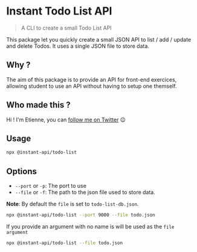 # Instant Todo List API

> A CLI to create a small Todo List API

This package let you quickly create a small JSON API to list / add / update and delete Todos.
It uses a single JSON file to store data.

## Why ?

The aim of this package is to provide an API for front-end exercices, allowing student to use an API without having to setup one themself.

## Who made this ?

Hi ! I'm Etienne, you can [follow me on Twitter](https://twitter.com/Etienne_dot_js) 😉

## Usage

```bash
npx @instant-api/todo-list
```

## Options

- `--port` or `-p`: The port to use
- `--file` or `-f`: The path to the json file used to store data.

**Note**: By default the `file` is set to `todo-list-db.json`.

```bash
npx @instant-api/todo-list --port 9000 --file todo.json
```

If you provide an argument with no name is will be used as the `file argument`

```bash
npx @instant-api/todo-list --file todo.json
```
